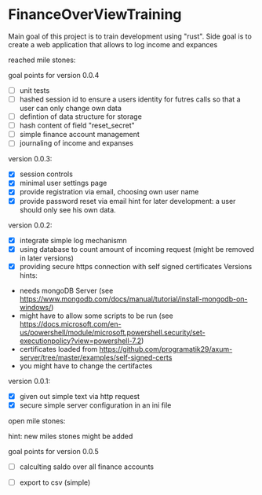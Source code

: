# FinanceOverViewTraining
Main goal of this project is to train development using "rust". Side goal is to create a web application that allows to log income and expances

reached mile stones:

goal points for version 0.0.4
- [ ] unit tests
- [ ] hashed session id to ensure a users identity for futres calls so that a user can only change own data
- [ ] defintion of data structure for storage
- [ ] hash content of field "reset_secret"
- [ ] simple finance account management
- [ ] journaling of income and expanses

version 0.0.3:
- [x] session controls
- [x] minimal user settings page
- [x] provide registration via email, choosing own user name
- [x] provide password reset via email
hint for later development: a user should only see his own data.

version 0.0.2:
- [x] integrate simple log mechanismn
- [x] using database to count amount of incoming request (might be removed in later versions)
- [x] providing secure https connection with self signed certificates
Versions hints:
* needs mongoDB Server (see https://www.mongodb.com/docs/manual/tutorial/install-mongodb-on-windows/)
* might have to allow some scripts to be run (see https://docs.microsoft.com/en-us/powershell/module/microsoft.powershell.security/set-executionpolicy?view=powershell-7.2) 
* certificates loaded from https://github.com/programatik29/axum-server/tree/master/examples/self-signed-certs
* you might have to change the certifactes

version 0.0.1:
- [x] given out simple text via http request
- [x] secure simple server configuration in an ini file

open mile stones:

hint: new miles stones might be added

goal points for version 0.0.5
- [ ] calculting saldo over all finance accounts
- [ ] export to csv (simple)


